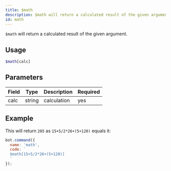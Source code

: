 ```yaml
---
title: $math 
description: $math will return a calculated result of the given argument.
id: math
---
```


`$math` will return a calculated result of the given argument.

## Usage

```php
$math[calc]
```

## Parameters 


| Field | Type   | Description | Required |
| ----- | ------ | ----------- | -------- |
| calc  | string | calculation | yes      |


## Example

This will return `205` as `15+5/2*26+(5+120)` equals it:

```javascript
bot.command({
  name: 'math',
  code: `
  $math[15+5/2*26+(5+120)]
  `
});
```
